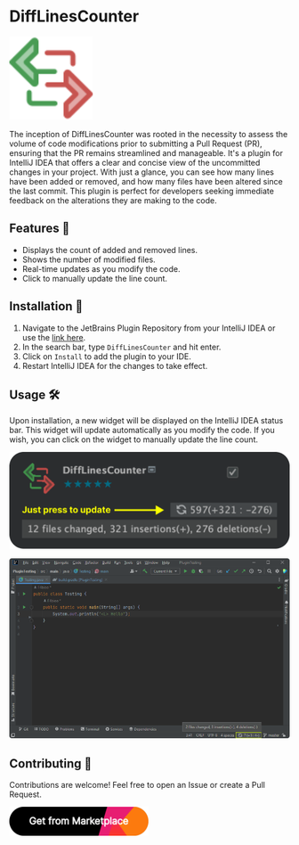 <!-- start description -->
# DiffLinesCounter

<img src="src/main/resources/META-INF/pluginIcon.svg" width="150" alt="Plugin icon"/>

The inception of DiffLinesCounter was rooted in the necessity to assess the volume of code modifications prior to submitting a Pull Request (PR), ensuring that the PR remains streamlined and manageable. It's a plugin for IntelliJ IDEA that offers a clear and concise view of the uncommitted changes in your project. With just a glance, you can see how many lines have been added or removed, and how many files have been altered since the last commit. This plugin is perfect for developers seeking immediate feedback on the alterations they are making to the code.

## Features 🚀

- Displays the count of added and removed lines.
- Shows the number of modified files.
- Real-time updates as you modify the code.
- Click to manually update the line count.

## Installation 🔧

1. Navigate to the JetBrains Plugin Repository from your IntelliJ IDEA or use the [link here](https://plugins.jetbrains.com/plugin/22879).
2. In the search bar, type `DiffLinesCounter` and hit enter.
3. Click on `Install` to add the plugin to your IDE.
4. Restart IntelliJ IDEA for the changes to take effect.

## Usage 🛠️

Upon installation, a new widget will be displayed on the IntelliJ IDEA status bar. This widget will update automatically as you modify the code. If you wish, you can click on the widget to manually update the line count.

![frame.png](images/frame.png)

<img src="images/ide.png" alt="frame" width="700"/>

## Contributing 🤝

Contributions are welcome! Feel free to open an Issue or create a Pull Request.

<a href='https://plugins.jetbrains.com/plugin/22879'>
  <img alt='Get from Marketplace' src='images/button.svg' width='250'/>
</a>

<!-- end description -->
